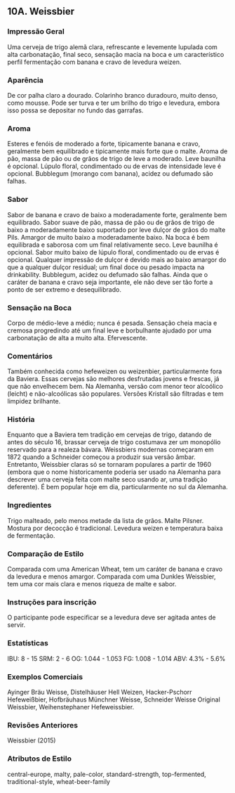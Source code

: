 ## 10A. Weissbier

### Impressão Geral

Uma cerveja de trigo alemã clara, refrescante e levemente lupulada com alta carbonatação, final seco, sensação macia na boca e um característico perfil fermentação com banana e cravo de levedura weizen.

### Aparência

De cor palha claro a dourado. Colarinho branco duradouro, muito denso, como mousse. Pode ser turva e ter um brilho do trigo e levedura, embora isso possa se depositar no fundo das garrafas.

### Aroma

Esteres e fenóis de moderado a forte, tipicamente banana e cravo, geralmente bem equilibrado e tipicamente mais forte que o malte. Aroma de pão, massa de pão ou de grãos de trigo de leve a moderado. Leve baunilha é opcional. Lúpulo floral, condimentado ou de ervas de intensidade leve é opcional. Bubblegum (morango com banana), acidez ou defumado são falhas.

### Sabor

Sabor de banana e cravo de baixo a moderadamente forte, geralmente bem equilibrado. Sabor suave de pão, massa de pão ou de grãos de trigo de baixo a moderadamente baixo suportado por leve dulçor de grãos do malte Pils. Amargor de muito baixo a moderadamente baixo. Na boca é bem equilibrada e saborosa com um final relativamente seco. Leve baunilha é opcional. Sabor muito baixo de lúpulo floral, condimentado ou de ervas é opcional. Qualquer impressão de dulçor é devido mais ao baixo amargor do que a qualquer dulçor residual; um final doce ou pesado impacta na drinkability. Bubblegum, acidez ou defumado são falhas. Ainda que o caráter de banana e cravo seja importante, ele não deve ser tão forte a ponto de ser extremo e desequilibrado.

### Sensação na Boca

Corpo de médio-leve a médio; nunca é pesada. Sensação cheia macia e cremosa progredindo até um final leve e borbulhante ajudado por uma carbonatação de alta a muito alta. Efervescente.

### Comentários

Também conhecida como hefeweizen ou weizenbier, particularmente fora da Baviera. Essas cervejas são melhores desfrutadas jovens e frescas, já que não envelhecem bem. Na Alemanha, versão com menor teor alcoólico (leicht) e não-alcoólicas são populares. Versões Kristall são filtradas e tem limpidez brilhante.

### História

Enquanto que a Baviera tem tradição em cervejas de trigo, datando de antes do século 16, brassar cerveja de trigo costumava zer um monopólio reservado para a realeza bávara. Weissbiers modernas começaram em 1872 quando a Schneider começou a produzir sua versão âmbar. Entretanto, Weissbier claras só se tornaram populares a partir de 1960 (embora que o nome historicamente poderia ser usado na Alemanha para descrever uma cerveja feita com malte seco usando ar, uma tradição deferente). É bem popular hoje em dia, particularmente no sul da Alemanha.

### Ingredientes

Trigo malteado, pelo menos metade da lista de grãos. Malte Pilsner. Mostura por decocção é tradicional. Levedura weizen e temperatura baixa de fermentação.

### Comparação de Estilo

Comparada com uma American Wheat, tem um caráter de banana e cravo da levedura e menos amargor. Comparada com uma Dunkles Weissbier, tem uma cor mais clara e menos riqueza de malte e sabor.

### Instruções para inscrição

O participante pode especificar se a levedura deve ser agitada antes de servir.

### Estatísticas

IBU: 8 - 15
SRM: 2 - 6
OG: 1.044 - 1.053
FG: 1.008 - 1.014
ABV: 4.3% - 5.6%

### Exemplos Comerciais

Ayinger Bräu Weisse, Distelhäuser Hell Weizen, Hacker-Pschorr Hefeweißbier, Hofbräuhaus Münchner Weisse, Schneider Weisse Original Weissbier, Weihenstephaner Hefeweissbier.

### Revisões Anteriores

Weissbier (2015)

### Atributos de Estilo

central-europe, malty, pale-color, standard-strength, top-fermented, traditional-style, wheat-beer-family